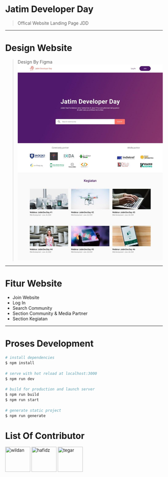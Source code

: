 
# **Jatim Developer Day**
> Offical Website Landing Page JDD

---
# **Design Website**
> Design By Figma
![](static/design.jpg)

---
# **Fitur Website**
* Join Website
* Log In
* Search Community
* Section Community & Media Partner
* Section Kegiatan

---
# **Proses Development**
```bash
# install dependencies
$ npm install

# serve with hot reload at localhost:3000
$ npm run dev

# build for production and launch server
$ npm run build
$ npm run start

# generate static project
$ npm run generate
```

# List Of Contributor 

[//]: contributor-faces
<a href="https://github.com/gelembungsahabat"><img src="https://avatars.githubusercontent.com/gelembungsahabat" title="wildan" width="80" height="80"></a>
<a href="https://github.com/ackerman17"><img src="https://avatars.githubusercontent.com/ackerman17" title="hafidz" width="80" height="80"></a>
<a href="https://github.com/tegarimansyah"><img src="https://avatars.githubusercontent.com/tegarimansyah" title="tegar" width="80" height="80"></a>

